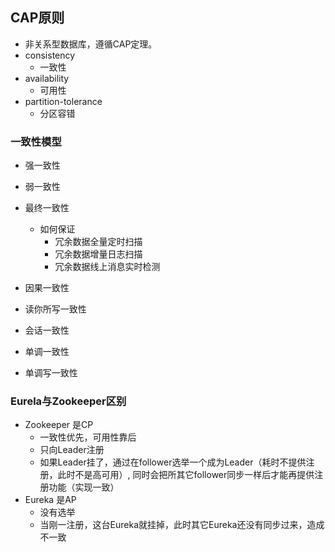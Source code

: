 ## CAP原则
 * 非关系型数据库，遵循CAP定理。
 * consistency
   + 一致性
 * availability
   + 可用性
 * partition-tolerance
   + 分区容错
### 一致性模型
 * 强一致性
 * 弱一致性
 * 最终一致性
   + 如何保证
     - 冗余数据全量定时扫描
     - 冗余数据增量日志扫描
     - 冗余数据线上消息实时检测
     
 * 因果一致性
 * 读你所写一致性
 * 会话一致性
 * 单调一致性
 * 单调写一致性
 
### Eurela与Zookeeper区别
 * Zookeeper 是CP
   + 一致性优先，可用性靠后
   + 只向Leader注册
   + 如果Leader挂了，通过在follower选举一个成为Leader（耗时不提供注册，此时不是高可用）,
   同时会把所其它follower同步一样后才能再提供注册功能（实现一致）
 * Eureka 是AP
   + 没有选举
   + 当刚一注册，这台Eureka就挂掉，此时其它Eureka还没有同步过来，造成不一致